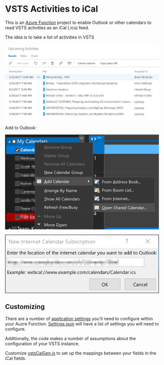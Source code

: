# VSTS Activities to iCal

This is an [Azure Function](https://azure.microsoft.com/en-us/services/functions/) project to enable Outlook or other calendars to read VSTS activities as an iCal (.ics) feed.

The idea is to take a list of activities in VSTS

![VSTS Activity List](vsts-activities.png)

Add to Outlook:

![](outlook-add-ics.png)

![](outlook-ics-subscription.png)

## Customizing

There are a number of [application settings](https://docs.microsoft.com/en-us/azure/azure-functions/functions-how-to-use-azure-function-app-settings) you'll need to configure within your Auzre Function. [Settings.json](settings.json) will have a list of settings you will need to configure.

Additionally, the code makes a number of assumptions about the configuration of your VSTS instance.

Customize [vstsCalGen.js](GenerateIcs/vstsCalGen.js) to set up the mappings between your fields in the iCal fields.
